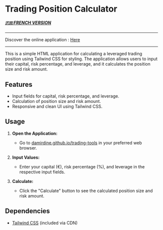 # Trading Position Calculator 

##### [ 🇫🇷 FRENCH VERSION](./README_FR.md)

----

Discover the online application : [Here](damirdine.github.io/trading-tools/)

---

This is a simple HTML application for calculating a leveraged trading position using Tailwind CSS for styling. The application allows users to input their capital, risk percentage, and leverage, and it calculates the position size and risk amount.

## Features

- Input fields for capital, risk percentage, and leverage.
- Calculation of position size and risk amount.
- Responsive and clean UI using Tailwind CSS.

## Usage

1. **Open the Application:**
   - Go to [damirdine.github.io/trading-tools](https://damirdine.github.io/trading-tools) in your preferred web browser.

2. **Input Values:**
   - Enter your capital (€), risk percentage (%), and leverage in the respective input fields.

3. **Calculate:**
   - Click the "Calculate" button to see the calculated position size and risk amount.

## Dependencies

- [Tailwind CSS](https://tailwindcss.com) (included via CDN)
